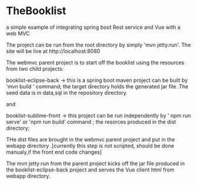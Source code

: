 # TheBooklist
a simple example of integrating spring boot  Rest service and Vue with a web MVC 

The project can be run from the root directory by simply 'mvn jetty:run'. The site will be live at http://localhost:8080



The  webmvc parent  project is to start off the booklist using the resources from two child projects:

booklist-eclipse-back -> this is a spring boot maven project can be built by 'mvn build ' command;
the target directory holds the generated jar file .The seed data is in data,sql in the repository directory.

and

booklist-sublime-front -> this project can be run independently by ' npm run serve' or 'npm run build' command ;
the resorces produced in the dist directory; 


THe dist files are brought in the webmvc parent project and put in the webapp directory .[currently this step  is not scripted, should be done manualy,if the front end code changes]


The mvn jetty:run from the parent project kicks off the jar file produced in the booklist-eclipse-back project and serves the Vue client html from webapp directory.





